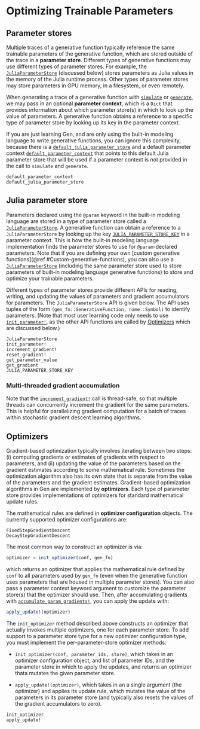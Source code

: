 # Optimizing Trainable Parameters

## Parameter stores

Multiple traces of a generative function typically reference the same trainable parameters of the generative function, which are stored outside of the trace in a **parameter store**.
Different types of generative functions may use different types of parameter stores.
For example, the [`JuliaParameterStore`](@ref) (discussed below) stores parameters as Julia values in the memory of the Julia runtime process.
Other types of parameter stores may store parameters in GPU memory, in a filesystem, or even remotely.

When generating a trace of a generative function with [`simulate`](@ref) or [`generate`](@ref), we may pass in an optional **parameter context**, which is a `Dict` that provides information about which parameter store(s) in which to look up the value of parameters.
A generative function obtains a reference to a specific type of parameter store by looking up its key in the parameter context.

If you are just learning Gen, and are only using the built-in modeling language to write generative functions, you can ignore this complexity, because there is a [`default_julia_parameter_store`](@ref) and a default parameter context [`default_parameter_context`](@ref) that points to this default Julia parameter store that will be used if a parameter context is not provided in the call to `simulate` and `generate`.
```@docs
default_parameter_context
default_julia_parameter_store
```

## Julia parameter store

Parameters declared using the `@param` keyword in the built-in modeling language are stored in a type of parameter store called a [`JuliaParameterStore`](@ref).
A generative function can obtain a reference to a `JuliaParameterStore` by looking up the key [`JULIA_PARAMETER_STORE_KEY`](@ref) in a parameter context.
This is how the built-in modeling language implementation finds the parameter stores to use for `@param`-declared parameters.
Note that if you are defining your own [custom generative functions](@ref #Custom-generative-functions), you can also use a [`JuliaParameterStore`](@ref) (including the same parameter store used to store parameters of built-in modeling language generative functions) to store and optimize your trainable parameters.

Different types of parameter stores provide different APIs for reading, writing, and updating the values of parameters and gradient accumulators for parameters.
The `JuliaParameterStore` API is given below.
The API uses tuples of the form `(gen_fn::GenerativeFunction, name::Symbol)` to identify parameters.
(Note that most user learning code only needs to use [`init_parameter!`](@ref), as the other API functions are called by [Optimizers](@ref) which are discussed below.)

```@docs
JuliaParameterStore
init_parameter!
increment_gradient!
reset_gradient!
get_parameter_value
get_gradient
JULIA_PARAMETER_STORE_KEY
```

### Multi-threaded gradient accumulation

Note that the [`increment_gradient!`](@ref) call is thread-safe, so that multiple threads can concurrently increment the gradient for the same parameters. This is helpful for parallelizing gradient computation for a batch of traces within stochastic gradient descent learning algorithms.

## Optimizers

Gradient-based optimization typically involves iterating between two steps:
(i) computing gradients or estimates of gradients with respect to parameters, and
(ii) updating the value of the parameters based on the gradient estimates according to some mathematical rule.
Sometimes the optimization algorithm also has its own state that is separate from the value of the parameters and the gradient estimates.
Gradient-based optimization algorithms in Gen are implemented by **optimizers**.
Each type of parameter store provides implementations of optimizers for standard mathematical update rules.

The mathematical rules are defined in **optimizer configuration** objects.
The currently supported optimizer configurations are:
```@docs
FixedStepGradientDescent
DecayStepGradientDescent
```

The most common way to construct an optimizer is via:
```julia
optimizer = init_optimizer(conf, gen_fn)
```
which returns an optimizer that applies the mathematical rule defined by `conf` to all parameters used by `gen_fn` (even when the generative function uses parameters that are housed in multiple parameter stores).
You can also pass a parameter context keyword argument to customize the parameter store(s) that the optimizer should use.
Then, after accumulating gradients with [`accumulate_param_gradients!`](@ref), you can apply the update with:
```julia
apply_update!(optimizer)
```

The `init_optimizer` method described above constructs an optimizer that actually invokes multiple optimizers, one for each parameter store.
To add support to a parameter store type for a new optimizer configuration type, you must implement the per-parameter-store optimizer methods:

- `init_optimizer(conf, parameter_ids, store)`, which takes in an optimizer configuration object, and list of parameter IDs, and the parameter store in which to apply the updates, and returns an optimizer thata mutates the given parameter store.

- `apply_update!(optimizer)`, which takes in an a single argument (the optimizer) and applies its update rule, which mutates the value of the parameters in its parameter store (and typically also resets the values of the gradient accumulators to zero).

```@docs
init_optimizer
apply_update!
```
